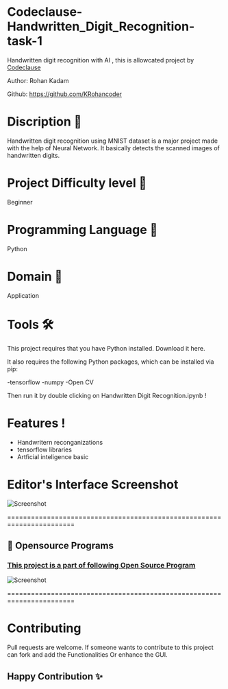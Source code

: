 # Codeclause-Handwritten_Digit_Recognition-task-1

Handwritten digit recognition with AI , this is allowcated project by [Codeclause](https://codeclause.com/) 

Author: Rohan Kadam

Github: https://github.com/KRohancoder

# Discription 📀
Handwritten digit recognition using MNIST dataset is a major project made with the help of Neural Network. It basically detects the scanned images of handwritten digits. 

# Project Difficulty level 🥇
Beginner

# Programming Language 🐍
Python

# Domain 🏥
Application

# Tools 🛠
This project requires that you have Python installed. Download it here.

It also requires the following Python packages, which can be installed via pip:

-tensorflow
-numpy
-Open CV


Then run it by double clicking on Handwritten Digit Recognition.ipynb !


# Features !

- Handwritern reconganizations
- tensorflow libraries 
- Artficial inteligence basic

# Editor's Interface Screenshot

![Screenshot](output.JPG)

=======================================================================

## 📌 Opensource Programs

### [This project is a part of following Open Source Program](https://codeclause.com/)

![Screenshot](codeclause.jpg)


=======================================================================

# Contributing
Pull requests are welcome. If someone wants to contribute to this project can fork and add the Functionalities Or enhance the GUI.

## Happy Contribution ✨

